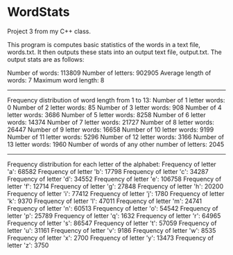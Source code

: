 # WordStats
Project 3 from my C++ class.

This program is computes basic statistics of the words in a text file, words.txt.  It then outputs these stats into an output text file, output.txt.  The output stats are as follows:

Number of words: 113809
Number of letters: 902905
Average length of words: 7
Maximum word length: 8

******************************

Frequency distribution of word length from 1 to 13:
Number of 1 letter words: 0
Number of 2 letter words: 85
Number of 3 letter words: 908
Number of 4 letter words: 3686
Number of 5 letter words: 8258
Number of 6 letter words: 14374
Number of 7 letter words: 21727
Number of 8 letter words: 26447
Number of 9 letter words: 16658
Number of 10 letter words: 9199
Number of 11 letter words: 5296
Number of 12 letter words: 3166
Number of 13 letter words: 1960
Number of words of any other number of letters: 2045

******************************

Frequency distribution for each letter of the alphabet: 
Frequency of letter 'a': 68582
Frequency of letter 'b': 17798
Frequency of letter 'c': 34287
Frequency of letter 'd': 34552
Frequency of letter 'e': 106758
Frequency of letter 'f': 12714
Frequency of letter 'g': 27848
Frequency of letter 'h': 20200
Frequency of letter 'i': 77412
Frequency of letter 'j': 1780
Frequency of letter 'k': 9370
Frequency of letter 'l': 47011
Frequency of letter 'm': 24741
Frequency of letter 'n': 60513
Frequency of letter 'o': 54542
Frequency of letter 'p': 25789
Frequency of letter 'q': 1632
Frequency of letter 'r': 64965
Frequency of letter 's': 86547
Frequency of letter 't': 57059
Frequency of letter 'u': 31161
Frequency of letter 'v': 9186
Frequency of letter 'w': 8535
Frequency of letter 'x': 2700
Frequency of letter 'y': 13473
Frequency of letter 'z': 3750
